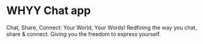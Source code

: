 # WHYY Chat app

Chat, Share, Connect:
Your World, Your Words!
Redfining the way you chat, share & connect.
Giving you the freedom to express yourself.
